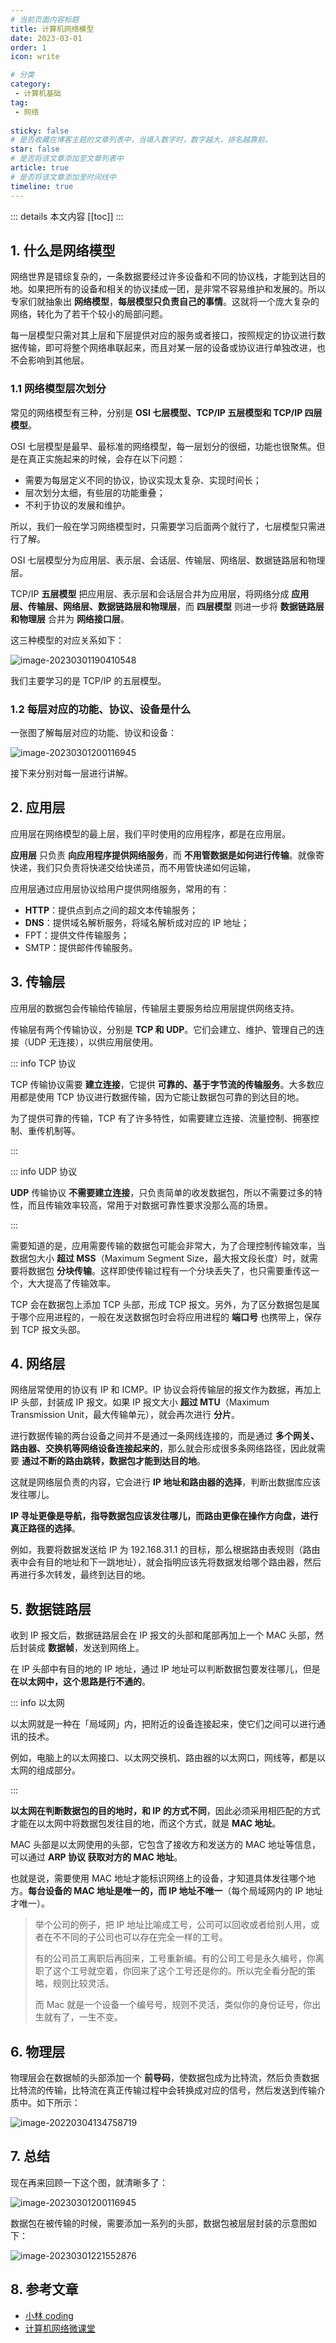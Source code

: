 ```yaml
---
# 当前页面内容标题
title: 计算机网络模型
date: 2023-03-01
order: 1
icon: write

# 分类
category:
 - 计算机基础
tag:
 - 网络
 
sticky: false
# 是否收藏在博客主题的文章列表中，当填入数字时，数字越大，排名越靠前。
star: false
# 是否将该文章添加至文章列表中
article: true
# 是否将该文章添加至时间线中
timeline: true
---
```


::: details 本文内容
[[toc]]
:::


## 1. 什么是网络模型

网络世界是错综复杂的，一条数据要经过许多设备和不同的协议栈，才能到达目的地。如果把所有的设备和相关的协议揉成一团，是非常不容易维护和发展的。所以专家们就抽象出 **网络模型**，**每层模型只负责自己的事情**。这就将一个庞大复杂的网络，转化为了若干个较小的局部问题。

每一层模型只需对其上层和下层提供对应的服务或者接口，按照规定的协议进行数据传输，即可将整个网络串联起来，而且对某一层的设备或协议进行单独改进，也不会影响到其他层。

### 1.1 网络模型层次划分

常见的网络模型有三种，分别是 **OSI 七层模型、TCP/IP 五层模型和 TCP/IP 四层模型**。

OSI 七层模型是最早、最标准的网络模型，每一层划分的很细，功能也很聚焦。但是在真正实施起来的时候，会存在以下问题：

- 需要为每层定义不同的协议，协议实现太复杂、实现时间长；
- 层次划分太细，有些层的功能重叠；
- 不利于协议的发展和维护。

所以，我们一般在学习网络模型时，只需要学习后面两个就行了，七层模型只需进行了解。

OSI 七层模型分为应用层、表示层、会话层、传输层、网络层、数据链路层和物理层。

TCP/IP **五层模型** 把应用层、表示层和会话层合并为应用层，将网络分成 **应用层、传输层、网络层、数据链路层和物理层**，而 **四层模型** 则进一步将 **数据链路层和物理层** 合并为 **网络接口层**。

这三种模型的对应关系如下：

![image-20230301190410548](https://run-notes.oss-cn-beijing.aliyuncs.com/notes/202303011904050.png)

我们主要学习的是 TCP/IP 的五层模型。

### 1.2 每层对应的功能、协议、设备是什么

一张图了解每层对应的功能、协议和设备：

![image-20230301200116945](https://run-notes.oss-cn-beijing.aliyuncs.com/notes/202303012001233.png)

接下来分别对每一层进行讲解。

## 2. 应用层

应用层在网络模型的最上层，我们平时使用的应用程序，都是在应用层。

**应用层** 只负责 **向应用程序提供网络服务**，而 **不用管数据是如何进行传输**。就像寄快递，我们只负责将快递交给快递员，而不用管快递如何运输，

应用层通过应用层协议给用户提供网络服务，常用的有：

- **HTTP**：提供点到点之间的超文本传输服务；
- **DNS**：提供域名解析服务，将域名解析成对应的 IP 地址；
- FPT：提供文件传输服务；
- SMTP：提供邮件传输服务。

## 3. 传输层

应用层的数据包会传输给传输层，传输层主要服务给应用层提供网络支持。

传输层有两个传输协议，分别是 **TCP 和 UDP**。它们会建立、维护、管理自己的连接（UDP 无连接），以供应用层使用。

::: info TCP 协议

TCP 传输协议需要 **建立连接**，它提供 **可靠的、基于字节流的传输服务**。大多数应用都是使用 TCP 协议进行数据传输，因为它能让数据包可靠的到达目的地。

为了提供可靠的传输，TCP 有了许多特性，如需要建立连接、流量控制、拥塞控制、重传机制等。

:::

::: info UDP 协议

**UDP** 传输协议 **不需要建立连接**，只负责简单的收发数据包，所以不需要过多的特性，而且传输效率较高，常用于对数据可靠性要求没那么高的场景。

:::

需要知道的是，应用需要传输的数据包可能会非常大，为了合理控制传输效率，当数据包大小 **超过 MSS**（Maximum Segment Size，最大报文段长度）时，就需要将数据包 **分块传输**。这样即使传输过程有一个分块丢失了，也只需要重传这一个，大大提高了传输效率。

TCP 会在数据包上添加 TCP 头部，形成 TCP 报文。另外，为了区分数据包是属于哪个应用进程的，一般在发送数据包时会将应用进程的 **端口号** 也携带上，保存到 TCP 报文头部。

## 4. 网络层

网络层常使用的协议有 IP 和 ICMP。IP 协议会将传输层的报文作为数据，再加上 IP 头部，封装成 IP 报文。如果 IP 报文大小 **超过 MTU**（Maximum Transmission Unit，最大传输单元），就会再次进行 **分片**。

进行数据传输的两台设备之间并不是通过一条网线连接的，而是通过 **多个网关、路由器、交换机等网络设备连接起来的**，那么就会形成很多条网络路径，因此就需要 **通过不断的路由跳转，数据包才能到达目的地**。

这就是网络层负责的内容，它会进行 **IP 地址和路由器的选择**，判断出数据库应该发往哪儿。

**IP 寻址更像是导航，指导数据包应该发往哪儿，而路由更像在操作方向盘，进行真正路径的选择**。

例如，我要将数据发送给 IP 为 192.168.31.1 的目标，那么根据路由表规则（路由表中会有目的地址和下一跳地址），就会指明应该先将数据发给哪个路由器，然后再进行多次转发，最终到达目的地。

## 5. 数据链路层

收到 IP 报文后，数据链路层会在 IP 报文的头部和尾部再加上一个 MAC 头部，然后封装成 **数据帧**，发送到网络上。

在 IP 头部中有目的地的 IP 地址，通过 IP 地址可以判断数据包要发往哪儿，但是 **在以太网中，这个思路是行不通的**。

::: info 以太网

以太网就是一种在「局域网」内，把附近的设备连接起来，使它们之间可以进行通讯的技术。

例如，电脑上的以太网接口、以太网交换机、路由器的以太网口，网线等，都是以太网的组成部分。

:::

**以太网在判断数据包的目的地时，和 IP 的方式不同**，因此必须采用相匹配的方式才能在以太网中将数据包发往目的地，而这个方式，就是 **MAC 地址**。

MAC 头部是以太网使用的头部，它包含了接收方和发送方的 MAC 地址等信息，可以通过  **ARP 协议 获取对方的 MAC 地址**。

也就是说，需要使用 MAC 地址才能标识网络上的设备，才知道具体发往哪个地方。**每台设备的 MAC 地址是唯一的，而 IP 地址不唯一**（每个局域网内的 IP 地址才唯一）。

> 举个公司的例子，把 IP 地址比喻成工号，公司可以回收或者给别人用，或者在不不同的子公司也可以存在完全一样的工号。
>
> 有的公司员工离职后再回来，工号重新编。有的公司工号是永久编号，你离职了这个工号就空着，你回来了这个工号还是你的。所以完全看分配的策略，规则比较灵活。
>
> 而 Mac 就是一个设备一个编号号，规则不灵活，类似你的身份证号，你出生就有了，一生不变。

## 6. 物理层

物理层会在数据帧的头部添加一个 **前导码**，使数据包成为比特流，然后负责数据比特流的传输，比特流在真正传输过程中会转换成对应的信号，然后发送到传输介质中。如下所示：

![image-20220304134758719](https://run-notes.oss-cn-beijing.aliyuncs.com/notes/202203251802258.png)

## 7. 总结

现在再来回顾一下这个图，就清晰多了：

![image-20230301200116945](https://run-notes.oss-cn-beijing.aliyuncs.com/notes/202303012001233.png)

数据包在被传输的时候，需要添加一系列的头部，数据包被层层封装的示意图如下：

![image-20230301221552876](https://run-notes.oss-cn-beijing.aliyuncs.com/notes/202303012215047.png)

## 8. 参考文章

- [小林 coding](https://xiaolincoding.com)
- [计算机网络微课堂](https://www.bilibili.com/video/BV1c4411d7jb/?spm_id_from=333.337.search-card.all.click&vd_source=2716833caf2bf21200544dca2cc25e03)

